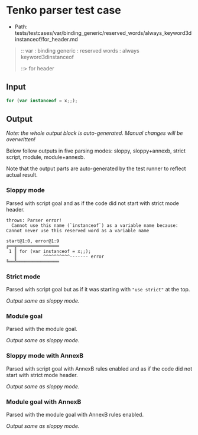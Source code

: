 # Tenko parser test case

- Path: tests/testcases/var/binding_generic/reserved_words/always_keyword3dinstanceof/for_header.md

> :: var : binding generic : reserved words : always keyword3dinstanceof
>
> ::> for header

## Input

`````js
for (var instanceof = x;;);
`````

## Output

_Note: the whole output block is auto-generated. Manual changes will be overwritten!_

Below follow outputs in five parsing modes: sloppy, sloppy+annexb, strict script, module, module+annexb.

Note that the output parts are auto-generated by the test runner to reflect actual result.

### Sloppy mode

Parsed with script goal and as if the code did not start with strict mode header.

`````
throws: Parser error!
  Cannot use this name (`instanceof`) as a variable name because: Cannot never use this reserved word as a variable name

start@1:0, error@1:9
╔══╦════════════════
 1 ║ for (var instanceof = x;;);
   ║          ^^^^^^^^^^------- error
╚══╩════════════════

`````

### Strict mode

Parsed with script goal but as if it was starting with `"use strict"` at the top.

_Output same as sloppy mode._

### Module goal

Parsed with the module goal.

_Output same as sloppy mode._

### Sloppy mode with AnnexB

Parsed with script goal with AnnexB rules enabled and as if the code did not start with strict mode header.

_Output same as sloppy mode._

### Module goal with AnnexB

Parsed with the module goal with AnnexB rules enabled.

_Output same as sloppy mode._
